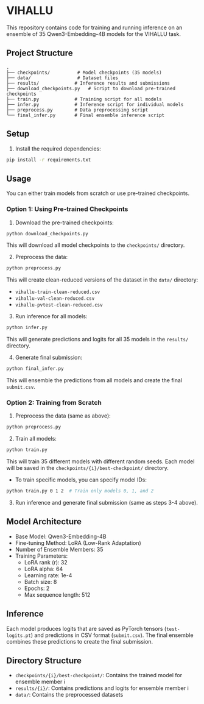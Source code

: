 # VIHALLU

This repository contains code for training and running inference on an ensemble of 35 Qwen3-Embedding-4B models for the VIHALLU task.

## Project Structure

```
.
├── checkpoints/          # Model checkpoints (35 models)
├── data/                 # Dataset files
├── results/             # Inference results and submissions
├── download_checkpoints.py   # Script to download pre-trained checkpoints
├── train.py             # Training script for all models
├── infer.py             # Inference script for individual models
├── preprocess.py        # Data preprocessing script
└── final_infer.py       # Final ensemble inference script
```

## Setup

1. Install the required dependencies:
```bash
pip install -r requirements.txt
```

## Usage

You can either train models from scratch or use pre-trained checkpoints.

### Option 1: Using Pre-trained Checkpoints

1. Download the pre-trained checkpoints:
```bash
python download_checkpoints.py
```
This will download all model checkpoints to the `checkpoints/` directory.

2. Preprocess the data:
```bash
python preprocess.py
```
This will create clean-reduced versions of the dataset in the `data/` directory:
- `vihallu-train-clean-reduced.csv`
- `vihallu-val-clean-reduced.csv`
- `vihallu-pvtest-clean-reduced.csv`

3. Run inference for all models:
```bash
python infer.py
```
This will generate predictions and logits for all 35 models in the `results/` directory.

4. Generate final submission:
```bash
python final_infer.py
```
This will ensemble the predictions from all models and create the final `submit.csv`.

### Option 2: Training from Scratch

1. Preprocess the data (same as above):
```bash
python preprocess.py
```

2. Train all models:
```bash
python train.py
```
This will train 35 different models with different random seeds. Each model will be saved in the `checkpoints/{i}/best-checkpoint/` directory.

- To train specific models, you can specify model IDs:
```bash
python train.py 0 1 2  # Train only models 0, 1, and 2
```

3. Run inference and generate final submission (same as steps 3-4 above).

## Model Architecture

- Base Model: Qwen3-Embedding-4B
- Fine-tuning Method: LoRA (Low-Rank Adaptation)
- Number of Ensemble Members: 35
- Training Parameters:
  - LoRA rank (r): 32
  - LoRA alpha: 64
  - Learning rate: 1e-4
  - Batch size: 8
  - Epochs: 2
  - Max sequence length: 512

## Inference

Each model produces logits that are saved as PyTorch tensors (`test-logits.pt`) and predictions in CSV format (`submit.csv`). The final ensemble combines these predictions to create the final submission.

## Directory Structure

- `checkpoints/{i}/best-checkpoint/`: Contains the trained model for ensemble member i
- `results/{i}/`: Contains predictions and logits for ensemble member i
- `data/`: Contains the preprocessed datasets
